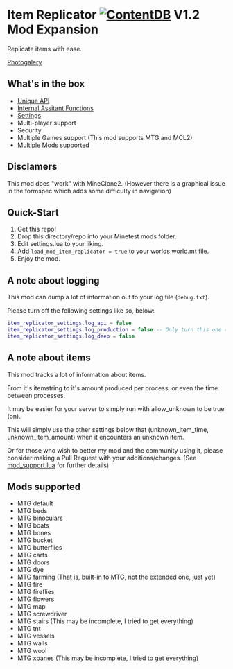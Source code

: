 # Item Replicator [![ContentDB](https://content.minetest.net/packages/ApolloX/item_replicator/shields/downloads/)](https://content.minetest.net/packages/ApolloX/item_replicator/) V1.2 Mod Expansion

Replicate items with ease.

[Photogalery](PHOTOS.md)

## What's in the box

* [Unique API](API.md)
* [Internal Assitant Functions](INTERNALS.md)
* [Settings](SETTINGS.md)
* Multi-player support
* Security
* Multiple Games support (This mod supports MTG and MCL2)
* [Multiple Mods supported](mod_support.lua)

## Disclamers

This mod does "work" with MineClone2. (However there is a graphical issue in the formspec which adds some difficulty in navigation)

## Quick-Start

1. Get this repo!
2. Drop this directory/repo into your Minetest mods folder.
3. Edit settings.lua to your liking.
4. Add `load_mod_item_replicator = true` to your worlds world.mt file.
5. Enjoy the mod.

## A note about logging

This mod can dump a lot of information out to your log file (`debug.txt`).

Please turn off the following settings like so, below:

```lua
item_replicator_settings.log_api = false
item_replicator_settings.log_production = false -- Only turn this one off if really needed
item_replicator_settings.log_deep = false
```

## A note about items

This mod tracks a lot of information about items.

From it's itemstring to it's amount produced per process, or even the time between processes.

It may be easier for your server to simply run with allow_unknown to be true (on).

This will simply use the other settings below that (unknown_item_time, unknown_item_amount) when it encounters an unknown item.

Or for those who wish to better my mod and the community using it, please consider making a Pull Request with your additions/changes.
(See [mod_support.lua](mod_support.lua) for further details)

## Mods supported

* MTG default
* MTG beds
* MTG binoculars
* MTG boats
* MTG bones
* MTG bucket
* MTG butterflies
* MTG carts
* MTG doors
* MTG dye
* MTG farming (That is, built-in to MTG, not the extended one, just yet)
* MTG fire
* MTG fireflies
* MTG flowers
* MTG map
* MTG screwdriver
* MTG stairs (This may be incomplete, I tried to get everything)
* MTG tnt
* MTG vessels
* MTG walls
* MTG wool
* MTG xpanes (This may be incomplete, I tried to get everything)
